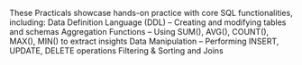 These Practicals showcase hands-on practice with core SQL functionalities, including:
Data Definition Language (DDL) – Creating and modifying tables and schemas 
Aggregation Functions – Using SUM(), AVG(), COUNT(), MAX(), MIN() to extract insights 
Data Manipulation – Performing INSERT, UPDATE, DELETE operations Filtering & Sorting and Joins
